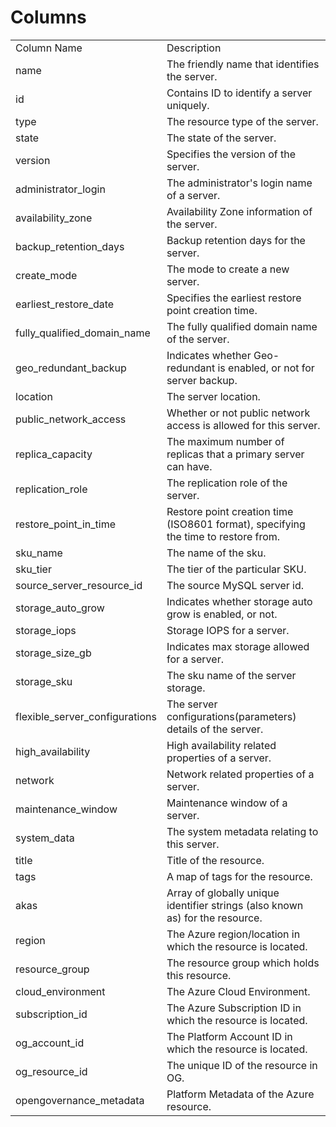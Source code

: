 # Columns  

<table>
	<tr><td>Column Name</td><td>Description</td></tr>
	<tr><td>name</td><td>The friendly name that identifies the server.</td></tr>
	<tr><td>id</td><td>Contains ID to identify a server uniquely.</td></tr>
	<tr><td>type</td><td>The resource type of the server.</td></tr>
	<tr><td>state</td><td>The state of the server.</td></tr>
	<tr><td>version</td><td>Specifies the version of the server.</td></tr>
	<tr><td>administrator_login</td><td>The administrator&#39;s login name of a server.</td></tr>
	<tr><td>availability_zone</td><td>Availability Zone information of the server.</td></tr>
	<tr><td>backup_retention_days</td><td>Backup retention days for the server.</td></tr>
	<tr><td>create_mode</td><td>The mode to create a new server.</td></tr>
	<tr><td>earliest_restore_date</td><td>Specifies the earliest restore point creation time.</td></tr>
	<tr><td>fully_qualified_domain_name</td><td>The fully qualified domain name of the server.</td></tr>
	<tr><td>geo_redundant_backup</td><td>Indicates whether Geo-redundant is enabled, or not for server backup.</td></tr>
	<tr><td>location</td><td>The server location.</td></tr>
	<tr><td>public_network_access</td><td>Whether or not public network access is allowed for this server.</td></tr>
	<tr><td>replica_capacity</td><td>The maximum number of replicas that a primary server can have.</td></tr>
	<tr><td>replication_role</td><td>The replication role of the server.</td></tr>
	<tr><td>restore_point_in_time</td><td>Restore point creation time (ISO8601 format), specifying the time to restore from.</td></tr>
	<tr><td>sku_name</td><td>The name of the sku.</td></tr>
	<tr><td>sku_tier</td><td>The tier of the particular SKU.</td></tr>
	<tr><td>source_server_resource_id</td><td>The source MySQL server id.</td></tr>
	<tr><td>storage_auto_grow</td><td>Indicates whether storage auto grow is enabled, or not.</td></tr>
	<tr><td>storage_iops</td><td>Storage IOPS for a server.</td></tr>
	<tr><td>storage_size_gb</td><td>Indicates max storage allowed for a server.</td></tr>
	<tr><td>storage_sku</td><td>The sku name of the server storage.</td></tr>
	<tr><td>flexible_server_configurations</td><td>The server configurations(parameters) details of the server.</td></tr>
	<tr><td>high_availability</td><td>High availability related properties of a server.</td></tr>
	<tr><td>network</td><td>Network related properties of a server.</td></tr>
	<tr><td>maintenance_window</td><td>Maintenance window of a server.</td></tr>
	<tr><td>system_data</td><td>The system metadata relating to this server.</td></tr>
	<tr><td>title</td><td>Title of the resource.</td></tr>
	<tr><td>tags</td><td>A map of tags for the resource.</td></tr>
	<tr><td>akas</td><td>Array of globally unique identifier strings (also known as) for the resource.</td></tr>
	<tr><td>region</td><td>The Azure region/location in which the resource is located.</td></tr>
	<tr><td>resource_group</td><td>The resource group which holds this resource.</td></tr>
	<tr><td>cloud_environment</td><td>The Azure Cloud Environment.</td></tr>
	<tr><td>subscription_id</td><td>The Azure Subscription ID in which the resource is located.</td></tr>
	<tr><td>og_account_id</td><td>The Platform Account ID in which the resource is located.</td></tr>
	<tr><td>og_resource_id</td><td>The unique ID of the resource in OG.</td></tr>
	<tr><td>opengovernance_metadata</td><td>Platform Metadata of the Azure resource.</td></tr>
</table>